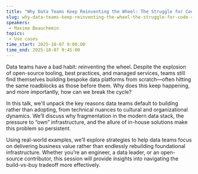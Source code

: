 ```yaml
---
title: "Why Data Teams Keep Reinventing the Wheel: The Struggle for Code Reuse in the Data Transformation La"
slug: why-data-teams-keep-reinventing-the-wheel-the-struggle-for-code-reuse-in-the-data-transformation-la
speakers:
 - Maxime Beauchemin
topics:
 - Use cases
time_start: 2025-10-07 9:00:00
time_end: 2025-10-07 9:45:00
---
```


Data teams have a bad habit: reinventing the wheel. Despite the explosion of open-source tooling, best practices, and managed services, teams still find themselves building bespoke data platforms from scratch—often hitting the same roadblocks as those before them. Why does this keep happening, and more importantly, how can we break the cycle?

In this talk, we'll unpack the key reasons data teams default to building rather than adopting, from technical nuances to cultural and organizational dynamics. We’ll discuss why fragmentation in the modern data stack, the pressure to “own” infrastructure, and the allure of in-house solutions make this problem so persistent.

Using real-world examples, we’ll explore strategies to help data teams focus on delivering business value rather than endlessly rebuilding foundational infrastructure. Whether you’re an engineer, a data leader, or an open-source contributor, this session will provide insights into navigating the build-vs-buy tradeoff more effectively.